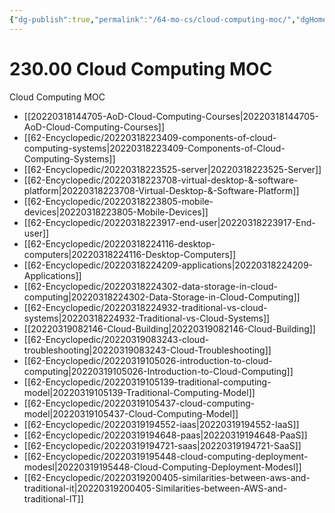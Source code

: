 ```yaml
---
{"dg-publish":true,"permalink":"/64-mo-cs/cloud-computing-moc/","dgHomeLink":true,"dgPassFrontmatter":false}
---
```



# 230.00 Cloud Computing MOC

Cloud Computing MOC

- [[20220318144705-AoD-Cloud-Computing-Courses|20220318144705-AoD-Cloud-Computing-Courses]]
- [[62-Encyclopedic/20220318223409-components-of-cloud-computing-systems|20220318223409-Components-of-Cloud-Computing-Systems]]
- [[62-Encyclopedic/20220318223525-server|20220318223525-Server]]
- [[62-Encyclopedic/20220318223708-virtual-desktop-&-software-platform|20220318223708-Virtual-Desktop-&-Software-Platform]]
- [[62-Encyclopedic/20220318223805-mobile-devices|20220318223805-Mobile-Devices]]
- [[62-Encyclopedic/20220318223917-end-user|20220318223917-End-user]]
- [[62-Encyclopedic/20220318224116-desktop-computers|20220318224116-Desktop-Computers]]
- [[62-Encyclopedic/20220318224209-applications|20220318224209-Applications]]
- [[62-Encyclopedic/20220318224302-data-storage-in-cloud-computing|20220318224302-Data-Storage-in-Cloud-Computing]]
- [[62-Encyclopedic/20220318224932-traditional-vs-cloud-systems|20220318224932-Traditional-vs-Cloud-Systems]]
- [[20220319082146-Cloud-Building|20220319082146-Cloud-Building]]
- [[62-Encyclopedic/20220319083243-cloud-troubleshooting|20220319083243-Cloud-Troubleshooting]]
- [[62-Encyclopedic/20220319105026-introduction-to-cloud-computing|20220319105026-Introduction-to-Cloud-Computing]]
- [[62-Encyclopedic/20220319105139-traditional-computing-model|20220319105139-Traditional-Computing-Model]]
- [[62-Encyclopedic/20220319105437-cloud-computing-model|20220319105437-Cloud-Computing-Model]]
- [[62-Encyclopedic/20220319194552-iaas|20220319194552-IaaS]]
- [[62-Encyclopedic/20220319194648-paas|20220319194648-PaaS]]
- [[62-Encyclopedic/20220319194721-saas|20220319194721-SaaS]]
- [[62-Encyclopedic/20220319195448-cloud-computing-deployment-modesl|20220319195448-Cloud-Computing-Deployment-Modesl]]
- [[62-Encyclopedic/20220319200405-similarities-between-aws-and-traditional-it|20220319200405-Similarities-between-AWS-and-traditional-IT]]
